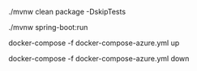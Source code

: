 ./mvnw clean package -DskipTests

./mvnw spring-boot:run

docker-compose -f docker-compose-azure.yml up

docker-compose -f docker-compose-azure.yml down
